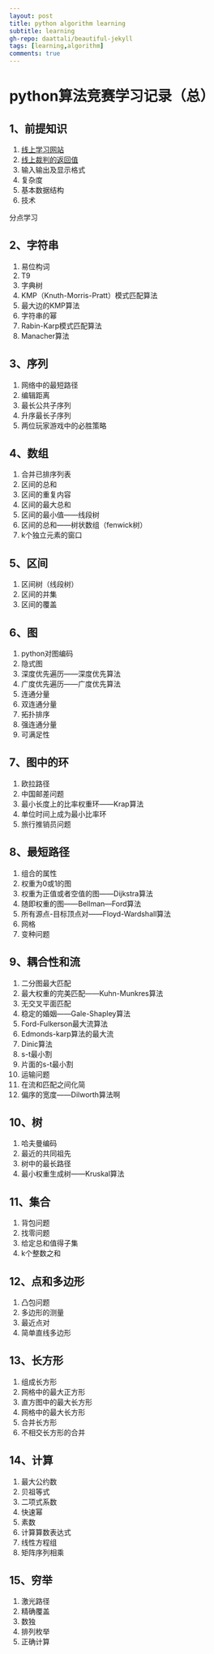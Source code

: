 ```yaml
---
layout: post
title: python algorithm learning
subtitle: learning
gh-repo: daattali/beautiful-jekyll
tags: [learning,algorithm]
comments: true
---
```


# python算法竞赛学习记录（总）

## 1、前提知识
1. [线上学习网站](https://hx-ling.github.io/2022-01-14python1_1/)
2. [线上裁判的返回值](https://hx-ling.github.io/2022-01-14-python1_2/)
3. 输入输出及显示格式
4. 复杂度
5. 基本数据结构
6. 技术

分点学习
## 2、字符串
1. 易位构词
2. T9
3. 字典树
4. KMP（Knuth-Morris-Pratt）模式匹配算法
5. 最大边的KMP算法
6. 字符串的幂
7. Rabin-Karp模式匹配算法
8. Manacher算法

## 3、序列
1. 网络中的最短路径
2. 编辑距离
3. 最长公共子序列
4. 升序最长子序列
5. 两位玩家游戏中的必胜策略

## 4、数组
1. 合并已排序列表
2. 区间的总和
3. 区间的重复内容
4. 区间的最大总和
5. 区间的最小值——线段树
6. 区间的总和——树状数组（fenwick树）
7. k个独立元素的窗口

## 5、区间
1. 区间树（线段树）
2. 区间的并集
3. 区间的覆盖

## 6、图
1. python对图编码
2. 隐式图
3. 深度优先遍历——深度优先算法
4. 广度优先遍历——广度优先算法
5. 连通分量
6. 双连通分量
7. 拓扑排序
8. 强连通分量
9. 可满足性

## 7、图中的环
1. 欧拉路径
2. 中国邮差问题
3. 最小长度上的比率权重环——Krap算法
4. 单位时间上成为最小比率环
5. 旅行推销员问题

## 8、最短路径
1. 组合的属性
2. 权重为0或1的图
3. 权重为正值或者空值的图——Dijkstra算法
4. 随即权重的图——Bellman—Ford算法
5. 所有源点-目标顶点对——Floyd-Wardshall算法
6. 网格
7. 变种问题

## 9、耦合性和流
1. 二分图最大匹配
2. 最大权重的完美匹配——Kuhn-Munkres算法
3. 无交叉平面匹配
4. 稳定的婚姻——Gale-Shapley算法
5. Ford-Fulkerson最大流算法
6. Edmonds-karp算法的最大流
7. Dinic算法
8. s-t最小割
9. 片面的s-t最小割
10. 运输问题
11. 在流和匹配之间化简
12. 偏序的宽度——Dilworth算法啊

## 10、树
1. 哈夫曼编码
2. 最近的共同祖先
3. 树中的最长路径
4. 最小权重生成树——Kruskal算法

## 11、集合
1. 背包问题
2. 找零问题
3. 给定总和值得子集
4. k个整数之和

## 12、点和多边形
1. 凸包问题
2. 多边形的测量
3. 最近点对
4. 简单直线多边形

## 13、长方形
1. 组成长方形
2. 网格中的最大正方形
3. 直方图中的最大长方形
4. 网格中的最大长方形
5. 合并长方形
6. 不相交长方形的合并

## 14、计算
1. 最大公约数
2. 贝祖等式
3. 二项式系数
4. 快速幂
5. 素数
6. 计算算数表达式
7. 线性方程组
8. 矩阵序列相乘

## 15、穷举
1. 激光路径
2. 精确覆盖
3. 数独
4. 排列枚举
5. 正确计算